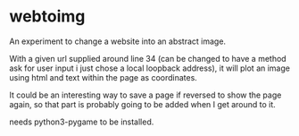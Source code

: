 # webtoimg
An experiment to change a website into an abstract image.

With a given url supplied around line 34 (can be changed to have a method ask for user input i just chose a local loopback address), it will plot an image using html and text within the page as coordinates.

It could be an interesting way to save a page if reversed to show the page again, so that part is probably going to be added when I get around to it.

needs python3-pygame to be installed.
